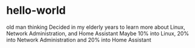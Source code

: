 # hello-world
old man thinking
Decided in my elderly years to learn more about Linux, Network Administration, and Home Assistant
Maybe 10% into Linux, 20% into Network Administration and 20% into Home Assistant
